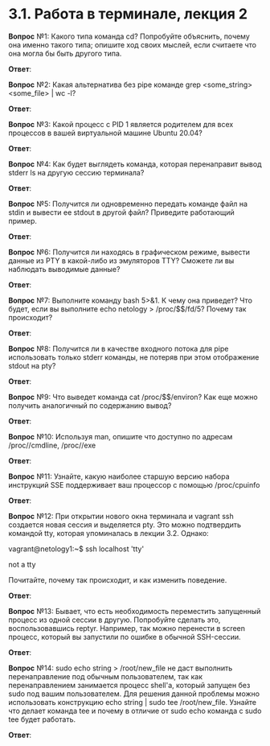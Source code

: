 # 3.1. Работа в терминале, лекция 2
**Вопрос** №1: Какого типа команда cd? Попробуйте объяснить, почему она именно такого типа; опишите ход своих мыслей, если считаете что она могла бы быть другого типа. 

**Ответ**:

**Вопрос** №2: Какая альтернатива без pipe команде grep <some_string> <some_file> | wc -l?

**Ответ**:

**Вопрос** №3: Какой процесс с PID 1 является родителем для всех процессов в вашей виртуальной машине Ubuntu 20.04?

**Ответ**:

**Вопрос** №4: Как будет выглядеть команда, которая перенаправит вывод stderr ls на другую сессию терминала?

**Ответ**:

**Вопрос** №5: Получится ли одновременно передать команде файл на stdin и вывести ее stdout в другой файл? Приведите работающий пример.

**Ответ**:

**Вопрос** №6: Получится ли находясь в графическом режиме, вывести данные из PTY в какой-либо из эмуляторов TTY? Сможете ли вы наблюдать выводимые данные?

**Ответ**:

**Вопрос** №7: Выполните команду bash 5>&1. К чему она приведет? Что будет, если вы выполните echo netology > /proc/$$/fd/5? Почему так происходит?

**Ответ**:

**Вопрос** №8: Получится ли в качестве входного потока для pipe использовать только stderr команды, не потеряв при этом отображение stdout на pty?

**Ответ**:

**Вопрос** №9: Что выведет команда cat /proc/$$/environ? Как еще можно получить аналогичный по содержанию вывод?

**Ответ**:

**Вопрос** №10: Используя man, опишите что доступно по адресам /proc/<PID>/cmdline, /proc/<PID>/exe

**Ответ**:

**Вопрос** №11: Узнайте, какую наиболее старшую версию набора инструкций SSE поддерживает ваш процессор с помощью /proc/cpuinfo

**Ответ**:

**Вопрос** №12: При открытии нового окна терминала и vagrant ssh создается новая сессия и выделяется pty. Это можно подтвердить командой tty, которая упоминалась в лекции 3.2. Однако:

vagrant@netology1:~$ ssh localhost 'tty'

not a tty

Почитайте, почему так происходит, и как изменить поведение.

**Ответ**:

**Вопрос** №13: Бывает, что есть необходимость переместить запущенный процесс из одной сессии в другую. Попробуйте сделать это, воспользовавшись reptyr. Например, так можно перенести в screen процесс, который вы запустили по ошибке в обычной SSH-сессии.

**Ответ**:

**Вопрос** №14: sudo echo string > /root/new_file не даст выполнить перенаправление под обычным пользователем, так как перенаправлением занимается процесс shell'а, который запущен без sudo под вашим пользователем. Для решения данной проблемы можно использовать конструкцию echo string | sudo tee /root/new_file. Узнайте что делает команда tee и почему в отличие от sudo echo команда с sudo tee будет работать.

**Ответ**: